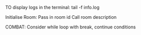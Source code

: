 TO display logs in the terminal:
tail -f info.log



Initialise Room:
Pass in room id
Call room description


COMBAT:
Consider while loop with break, continue conditions
